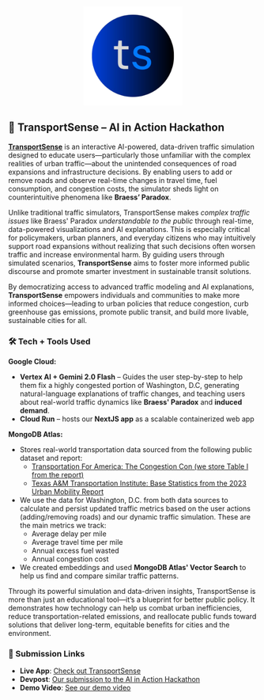 <p align="center">
  <img src="./public/logo.png" alt="TransportSense Logo" width="200"/>
</p>

## 🚦 TransportSense – AI in Action Hackathon

[**TransportSense**](https://transportsense.xyz) is an interactive AI-powered, data-driven traffic simulation designed to educate users—particularly those unfamiliar with the complex realities of urban traffic—about the unintended consequences of road expansions and infrastructure decisions. By enabling users to add or remove roads and observe real-time changes in travel time, fuel consumption, and congestion costs, the simulator sheds light on counterintuitive phenomena like **Braess’ Paradox**.

Unlike traditional traffic simulators, TransportSense makes _complex traffic issues_ like Braess' Paradox _understandable to the public_ through real-time, data-powered visualizations and AI explanations. This is especially critical for policymakers, urban planners, and everyday citizens who may intuitively support road expansions without realizing that such decisions often worsen traffic and increase environmental harm. By guiding users through simulated scenarios, **TransportSense** aims to foster more informed public discourse and promote smarter investment in sustainable transit solutions.

By democratizing access to advanced traffic modeling and AI explanations, **TransportSense** empowers individuals and communities to make more informed choices—leading to urban policies that reduce congestion, curb greenhouse gas emissions, promote public transit, and build more livable, sustainable cities for all.

### 🛠️ Tech + Tools Used

**Google Cloud:**

- **Vertex AI + Gemini 2.0 Flash** – Guides the user step-by-step to help them fix a highly congested portion of Washington, D.C, generating natural-language explanations of traffic changes, and teaching users about real-world traffic dynamics like **Braess' Paradox** and **induced demand**.
- **Cloud Run** – hosts our **NextJS app** as a scalable containerized web app

**MongoDB Atlas:**

- Stores real-world transportation data sourced from the following public dataset and report:
  - [Transportation For America: The Congestion Con (we store Table I from the report)](https://t4america.org/wp-content/uploads/2020/03/Congestion-Report-2020-FINAL.pdf)
  - [Texas A&M Transportation Institute: Base Statistics from the 2023 Urban Mobility Report](https://mobility.tamu.edu/umr/report/)
- We use the data for Washington, D.C. from both data sources to calculate and persist updated traffic metrics based on the user actions (adding/removing roads) and our dynamic traffic simulation. These are the main metrics we track:
  - Average delay per mile
  - Average travel time per mile
  - Annual excess fuel wasted
  - Annual congestion cost
- We created embeddings and used **MongoDB Atlas' Vector Search** to help us find and compare similar traffic patterns.

Through its powerful simulation and data-driven insights, TransportSense is more than just an educational tool—it’s a blueprint for better public policy. It demonstrates how technology can help us combat urban inefficiencies, reduce transportation-related emissions, and reallocate public funds toward solutions that deliver long-term, equitable benefits for cities and the environment.

### 🔗 Submission Links

- **Live App**: [Check out TransportSense](https://transportsense.xyz)
- **Devpost**: [Our submission to the AI in Action Hackathon](https://devpost.com/software/transportsense)
- **Demo Video**: [See our demo video](https://www.youtube.com/watch?v=sk7Vp4eyMA4)
